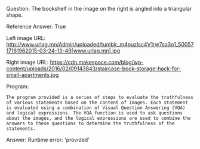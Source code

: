 Question: The bookshelf in the image on the right is angled into a triangular shape.

Reference Answer: True

Left image URL: http://www.urlag.mn/Admin/uploaded/tumblr_m4puzlsc4V1rw7sa3o1_5005717161962015-03-24-13-49[www.urlag.mn].jpg

Right image URL: https://cdn.makespace.com/blog/wp-content/uploads/2016/02/09143843/staircase-book-storage-hack-for-small-apartments.jpg

Program:

```
The program provided is a series of steps to evaluate the truthfulness of various statements based on the content of images. Each statement is evaluated using a combination of Visual Question Answering (VQA) and logical expressions. The VQA function is used to ask questions about the images, and the logical expressions are used to combine the answers to these questions to determine the truthfulness of the statements.
```
Answer: Runtime error: 'provided'

